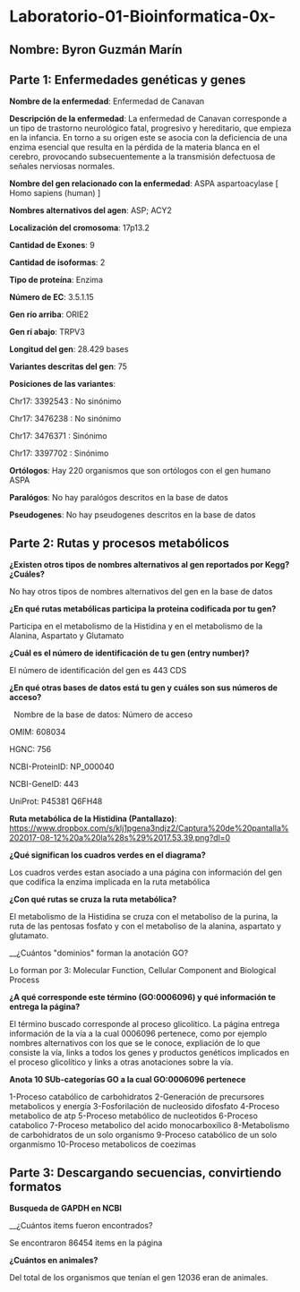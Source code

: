 # Laboratorio-01-Bioinformatica-0x-

## Nombre: Byron Guzmán Marín


## Parte 1: Enfermedades genéticas y genes

__Nombre de la enfermedad__: Enfermedad de Canavan

__Descripción de la enfermedad__: La enfermedad de Canavan corresponde a un tipo de trastorno neurológico fatal, progresivo y hereditario, que empieza en la infancia. En torno a su origen este se asocia con la deficiencia de una enzima esencial que resulta en la pérdida de la materia blanca en el cerebro, provocando subsecuentemente a la transmisión defectuosa de señales nerviosas normales.

__Nombre del gen relacionado con la enfermedad__: ASPA aspartoacylase [ Homo sapiens (human) ]

__Nombres alternativos del agen__: ASP; ACY2

__Localización del cromosoma__: 17p13.2

__Cantidad de Exones__: 9

__Cantidad de isoformas__: 2

__Tipo de proteína__: Enzima

__Número de EC__:  3.5.1.15

__Gen río arriba__: ORIE2

__Gen rí abajo__: TRPV3 


__Longitud del gen__: 28.429 bases

__Variantes descritas del gen__: 75

__Posiciones de las variantes__: 

Chr17: 3392543 : No sinónimo

Chr17: 3476238 : No sinónimo

Chr17: 3476371 : Sinónimo

Chr17: 3397702 : Sinónimo

__Ortólogos__: Hay 220 organismos que son ortólogos con el gen humano ASPA

__Paralógos__: No hay paralógos descritos en la base de datos

__Pseudogenes__: No hay pseudogenes descritos en la base de datos

## Parte 2: Rutas y procesos metabólicos

__¿Existen otros tipos de nombres alternativos al gen reportados por Kegg? ¿Cuáles?__

No hay otros tipos de nombres alternativos del gen en la base de datos 

__¿En qué rutas metabólicas participa la proteina codificada por tu gen?__

Participa en el metabolismo de la Histidina y en el metabolismo de la Alanina, Aspartato y Glutamato

__¿Cuál es el número de identificación de tu gen (entry number)?__

El número de identificación del gen es 443 CDS

__¿En qué otras bases de datos está tu gen y cuáles son sus números de acceso?__

  
Nombre de la base de datos: Número de acceso

OMIM:                               608034

HGNC:                                756

NCBI-ProteinID:                     NP_000040

NCBI-GeneID:                         443

UniProt:                             P45381 Q6FH48

__Ruta metabólica de la Histidina (Pantallazo)__:
https://www.dropbox.com/s/klj1pgena3ndjz2/Captura%20de%20pantalla%202017-08-12%20a%20la%28s%29%2017.53.39.png?dl=0

__¿Qué significan los cuadros verdes en el diagrama?__

Los cuadros verdes estan asociado a una página con información del gen que codifica la enzima implicada en la ruta metabólica

__¿Con qué rutas se cruza la ruta metabólica?__

El metabolismo de la Histidina se cruza con el metaboliso de la purina, la ruta de las pentosas fosfato y con el metaboliso de la alanina, aspartato y glutamato.

__¿Cuántos "dominios" forman la anotación GO?

Lo forman por 3: Molecular Function, Cellular Component and Biological Process

__¿A qué corresponde este término (GO:0006096) y qué información te entrega la página?__

El término buscado corresponde al proceso glicolítico.
La página entrega información de la vía a la cual 0006096 pertenece, como por ejemplo nombres alternativos  con los que se le conoce, expliación de lo que consiste la vía, links a todos los genes y productos genéticos implicados en el proceso glicolítico y links a otras anotaciones sobre la vía.

__Anota 10 SUb-categorías GO a la cual GO:0006096 pertenece__

1-Proceso catabólico de carbohidratos
2-Generación de precursores metabolicos y energía
3-Fosforilación de nucleosido difosfato
4-Proceso metabolico de atp
5-Proceso metabólico de nucleotidos
6-Proceso catabolico
7-Proceso metabolico del acido monocarboxilico
8-Metabolismo de carbohidratos de un solo organismo 
9-Proceso catabólico de un solo organmismo
10-Proceso metabolicos de coezimas

## Parte 3: Descargando secuencias, convirtiendo formatos

__Busqueda de GAPDH en NCBI__

__¿Cuántos items fueron encontrados?

 Se encontraron 86454 items en la página
 
__¿Cuántos en animales?__

Del total de los organismos que tenían el gen 12036 eran de animales.




